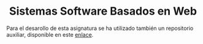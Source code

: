 <h1 align="center">Sistemas Software Basados en Web</h1>

Para el desarollo de esta asignatura se ha utilizado también un repositorio auxiliar, disponible en este [enlace](https://github.com/alvarodelaflor/senderos).